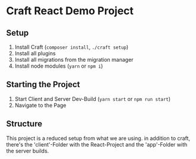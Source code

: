 # Craft React Demo Project

## Setup

1. Install Craft (`composer install`, `./craft setup`)
2. Install all plugins
3. Install all migrations from the migration manager
4. Install node modules (`yarn` or `npm i`)

## Starting the Project

1. Start Client and Server Dev-Build (`yarn start` or `npm run start`)
2. Navigate to the Page


## Structure

This project is a reduced setup from what we are using. in addition to craft, there's the 'client'-Folder with the React-Project and the 'app'-Folder with the server builds.
